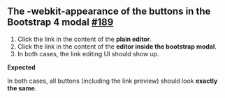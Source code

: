 ## The -webkit-appearance of the buttons in the Bootstrap 4 modal [#189](https://github.com/ckeditor/ckeditor5-theme-lark/issues/189)

1. Click the link in the content of the **plain editor**.
2. Click the link in the content of the **editor inside the bootstrap modal**.
3. In both cases, the link editing UI should show up.

**Expected**

In both cases, all buttons (including the link preview) should look **exactly the same**.
